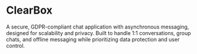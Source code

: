 # ClearBox
A secure, GDPR-compliant chat application with asynchronous messaging, designed for scalability and privacy. Built to handle 1:1 conversations, group chats, and offline messaging while prioritizing data protection and user control.
